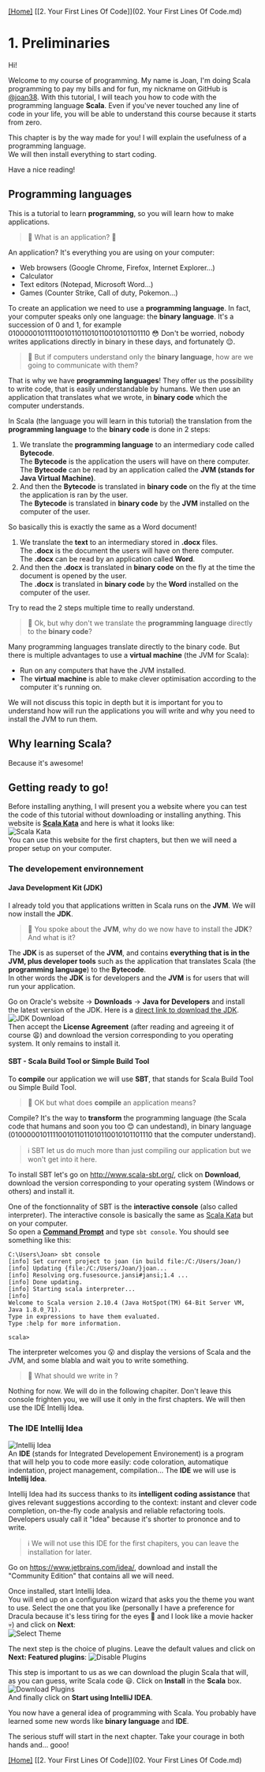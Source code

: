 [[Home]](../ReadMe.md) [[2. Your First Lines Of Code]](02. Your First Lines Of Code.md)

# 1. Preliminaries

Hi!

Welcome to my course of programming. My name is Joan, I'm doing Scala programming to pay my bills and for fun, my nickname on GitHub is [@joan38](https://github.com/joan38). With this tutorial, I will teach you how to code with the programming language **Scala**.
Even if you've never touched any line of code in your life, you will be able to understand this course because it starts from zero.

This chapter is by the way made for you! I will explain the usefulness of a programming language.  
We will then install everything to start coding.

Have a nice reading!

## Programming languages

This is a tutorial to learn **programming**, so you will learn how to make applications.

> :raising_hand: What is an application? :grimacing:

An application? It's everything you are using on your computer:
* Web browsers (Google Chrome, Firefox, Internet Explorer...)
* Calculator
* Text editors (Notepad, Microsoft Word...)
* Games (Counter Strike, Call of duty, Pokemon...)

To create an application we need to use a **programming language**. In fact, your computer speaks only one language: the **binary language**. It's a succession of 0 and 1, for example 0100000101111001011011010110010101101110 :flushed: Don't be worried, nobody writes applications directly in binary in these days, and fortunately :relieved:.

> :raising_hand: But if computers understand only the **binary language**, how are we going to communicate with them?

That is why we have **programming languages**! They offer us the possibility to write code, that is easily understandable by humans. We then use an application that translates what we wrote, in **binary code** which the computer understands.

In Scala (the language you will learn in this tutorial) the translation from the **programming language** to the **binary code** is done in 2 steps:

1. We translate the **programming language** to an intermediary code called **Bytecode**.  
   The **Bytecode** is the application the users will have on there computer.  
   The **Bytecode** can be read by an application called the **JVM (stands for Java Virtual Machine)**.
2. And then the **Bytecode** is translated in **binary code** on the fly at the time the application is ran by the user.  
   The **Bytecode** is translated in **binary code** by the **JVM** installed on the computer of the user.

So basically this is exactly the same as a Word document!

1. We translate the **text** to an intermediary stored in **.docx** files.  
   The **.docx** is the document the users will have on there computer.  
   The **.docx** can be read by an application called **Word**.
2. And then the **.docx** is translated in **binary code** on the fly at the time the document is opened by the user.  
   The **.docx** is translated in **binary code** by the **Word** installed on the computer of the user.

Try to read the 2 steps multiple time to really understand.

> :raising_hand: Ok, but why don't we translate the **programming language** directly to the **binary code**?

Many programming languages translate directly to the binary code. But there is multiple advantages to use a **virtual machine** (the JVM for Scala):
* Run on any computers that have the JVM installed.
* The **virtual machine** is able to make clever optimisation according to the computer it's running on.

We will not discuss this topic in depth but it is important for you to understand how will run the applications you will write and why you need to install the JVM to run them.

## Why learning Scala?

Because it's awesome!

## Getting ready to go!

Before installing anything, I will present you a website where you can test the code of this tutorial without downloading or installing anything. This website is **[Scala Kata](http://www.scalakata.com)** and here is what it looks like:  
![Scala Kata](images/scalakata.png)  
You can use this website for the first chapters, but then we will need a proper setup on your computer.

### The developement environnement

#### Java Development Kit (JDK)
I already told you that applications written in Scala runs on the **JVM**. We will now install the **JDK**.

> :raising_hand: You spoke about the **JVM**, why do we now have to install the **JDK**? And what is it?

The **JDK** is as superset of the **JVM**, and contains **everything that is in the JVM, plus developer tools** such as the application that translates Scala (the **programming language**) to the **Bytecode**.  
In other words the **JDK** is for developers and the **JVM** is for users that will run your application.

Go on Oracle's website -> **Downloads** -> **Java for Developers** and install the latest version of the JDK. Here is a [direct link to download the JDK](http://www.oracle.com/technetwork/java/javase/downloads/index.html).  
![JDK Download](images/jdk1.png)  
Then accept the **License Agreement** (after reading and agreeing it of course :weary:) and download the version corresponding to you operating system. It only remains to install it.

#### SBT - Scala Build Tool or Simple Build Tool
To **compile** our application we will use **SBT**, that stands for Scala Build Tool ou Simple Build Tool.

> :raising_hand: OK but what does **compile** an application means?

Compile? It's the way to **transform** the programming language (the Scala code that humans and soon you too :blush: can undestand), in binary language (0100000101111001011011010110010101101110 that the computer understand).

> :information_source: SBT let us do much more than just compiling our application but we won't get into it here.

To install SBT let's go on http://www.scala-sbt.org/, click on **Download**, download the version corresponding to your operating system (Windows or others) and install it.

One of the fonctionnality of SBT is the **interactive console** (also called interpreter). The interactive console is basically the same as [Scala Kata](http://www.scalakata.com) but on your computer.  
So open a **[Command Prompt](http://windows.microsoft.com/en-gb/windows-vista/open-a-command-prompt-window)** and type `sbt console`. You should see something like this:
```console
C:\Users\Joan> sbt console
[info] Set current project to joan (in build file:/C:/Users/Joan/)
[info] Updating {file:/C:/Users/Joan/}joan...
[info] Resolving org.fusesource.jansi#jansi;1.4 ...
[info] Done updating.
[info] Starting scala interpreter...
[info]
Welcome to Scala version 2.10.4 (Java HotSpot(TM) 64-Bit Server VM, Java 1.8.0_71).
Type in expressions to have them evaluated.
Type :help for more information.

scala>
```

The interpreter welcomes you :open_mouth: and display the versions of Scala and the JVM, and some blabla and wait you to write something.

> :raising_hand: What should we write in ?

Nothing for now. We will do in the following chapiter. Don't leave this console frighten you, we will use it only in the first chapters. We will then use the IDE Intellij Idea.

### The IDE Intellij Idea
![Intellij Idea](images/idea.png)  
An **IDE** (stands for Integrated Developement Environement) is a program that will help you to code more easily: code coloration, automatique indentation, project management, compilation... The **IDE** we will use is **Intellij Idea**.

Intellij Idea had its success thanks to its **intelligent coding assistance** that gives relevant suggestions according to the context: instant and clever code completion, on-the-fly code analysis and reliable refactoring tools.  
Developers usualy call it "Idea" because it's shorter to prononce and to write.

> :information_source: We will not use this IDE for the first chapiters, you can leave the installation for later.

Go on https://www.jetbrains.com/idea/, download and install the "Community Edition" that contains all we will need.

Once installed, start Intellij Idea.  
You will end up on a configuration wizard that asks you the theme you want to use. Select the one that you like (personally I have a preference for Dracula because it's less tiring for the eyes :eyes: and I look like a movie hacker :skull:) and click on **Next**:  
![Select Theme](images/IdeaFirstRunSelectUITheme.png)  

The next step is the choice of plugins. Leave the default values and click on **Next: Featured plugins**:
![Disable Plugins](images/IdeaFirstRunDisablePlugins.png)  

This step is important to us as we can download the plugin Scala that will, as you can guess, write Scala code :smiley:. Click on **Install** in the **Scala** box.  
![Download Plugins](images/IdeaFirstRunDownloadPlugins.png)  
And finally click on **Start using IntelliJ IDEA**.

You now have a general idea of programming with Scala. You probably have learned some new words like **binary language** and **IDE**.

The serious stuff will start in the next chapter. Take your courage in both hands and... gooo!

[[Home]](../ReadMe.md) [[2. Your First Lines Of Code]](02. Your First Lines Of Code.md)

